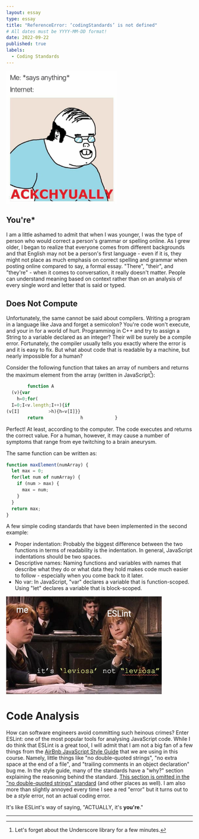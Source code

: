 ```yaml
---
layout: essay
type: essay
title: "ReferenceError: ‘codingStandards’ is not defined"
# All dates must be YYYY-MM-DD format!
date: 2022-09-22
published: true
labels:
  - Coding Standards
---
```


<img width="300px" class="rounded float-end" src="../img/essays/actually.png">

## You're*

I am a little ashamed to admit that when I was younger, I was the type of person who would correct a person's grammar or spelling online. As I grew older, I began to realize that everyone comes from different backgrounds and that English may not be a person's first language - even if it is, they might not place as much emphasis on correct spelling and grammar when posting online compared to say, a formal essay. "There", "their", and "they're" - when it comes to conversation, it really doesn't matter. People can understand meaning based on context rather than on an analysis of every single word and letter that is said or typed.

## Does Not Compute

Unfortunately, the same cannot be said about compilers. Writing a program in a language like Java and forget a semicolon? You're code won't execute, and your in for a world of hurt. Programming in C++ and try to assign a String to a variable declared as an integer? Their will be surely be a compile error. Fortunately, the compiler usually tells you exactly where the error is and it is easy to fix. But what about code that is readable by a machine, but nearly impossible for a human?

Consider the following function that takes an array of numbers and returns the maximum element from the array (written in JavaScript[^1]):

```js
        function A  
  (v){var
    h=0;for(
  I=0;I<v.length;I++){if
(v[I]			>h){h=v[I]}}
        return              h            }
```
Perfect! At least, according to the computer. The code executes and returns the correct value. For a human, however, it may cause a number of symptoms that range from eye twitching to a brain aneurysm.

The same function can be written as:
```js
function maxElement(numArray) {
  let max = 0;
  for(let num of numArray) {
    if (num > max) {
      max = num;
    }
  }
  return max;
}
```
A few simple coding standards that have been implemented in the second example:
- Proper indentation: Probably the biggest difference between the two functions in terms of readability is the indentation. In general, JavaScript indentations should be two spaces.
- Descriptive names: Naming functions and variables with names that describe what they do or what data they hold makes code much easier to follow - especially when you come back to it later.
- No var: In JavaScript, "var" declares a variable that is function-scoped. Using "let" declares a variable that is block-scoped.

<img width="420px" class="rounded float-end" src="../img/essays/eslint-leviosa.png">

# Code Analysis

How can software engineers avoid committing such heinous crimes? Enter ESLint: one of the most popular tools for analysing JavaScript code. While I do think that ESLint is a great tool, I will admit that I am not a big fan of a few things from the <a href="https://github.com/airbnb/javascript" target="_blank">AirBnb JavaScript Style Guide</a> that we are using in this course. Namely, little things like "no double-quoted strings", "no extra space at the end of a file", and "trailing comments in an object declaration" bug me. In the style guide, many of the standards have a "why?" section explaining the reasoning behind the standard. <a href="https://github.com/airbnb/javascript#strings--quotes" target="_blank">This section is omitted in the "no double-quoted strings" standard</a> (and other places as well). I am also more than slightly annoyed every time I see a red "error" but it turns out to be a *style* error, not an actual coding error.

It's like ESLint's way of saying, "ACTUALLY, it's **you're**."


---


[^1]: Let's forget about the Underscore library for a few minutes.
